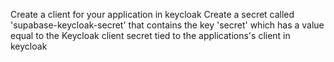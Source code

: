 Create a client for your application in keycloak
Create a secret called 'supabase-keycloak-secret' that contains the key 'secret' which has a value equal to the Keycloak client secret tied to the applications's client in keycloak